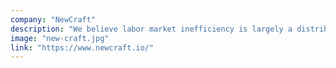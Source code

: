 ```yaml
---
company: "NewCraft"
description: "We believe labor market inefficiency is largely a distribution problem that can be solved by properly matching experts with new talent for the sharing of both paid work and expertise through the internet."
image: "new-craft.jpg"
link: "https://www.newcraft.io/"
---
```

